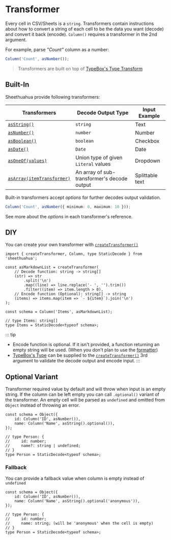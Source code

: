 # Transformer

Every cell in CSV/Sheets is a `string`. Transformers contain instructions about how to convert a string of each cell to be the data you want (decode) and convert it back (encode). `Column()` requires a transformer in the 2nd argument.

For example, parse _"Count"_ column as a number:

```ts
Column('Count', asNumber());
```

> Transformers are built on top of [TypeBox's Type Transform](https://github.com/sinclairzx81/typebox?tab=readme-ov-file#types-transform)

## Built-In

Sheethuahua provide following transformers:

| Transformers                                                     | Decode Output Type                          | Input Example   |
| ---------------------------------------------------------------- | ------------------------------------------- | --------------- |
| [`asString()`](/references/functions/asString.html)              | `string`                                    | Text            |
| [`asNumber()`](/references/functions/asNumber.html)              | `number`                                    | Number          |
| [`asBoolean()`](/references/functions/asBoolean.html)            | `boolean`                                   | Checkbox        |
| [`asDate()`](/references/functions/asDate.html)                  | `Date`                                      | Date            |
| [`asOneOf(values)`](/references/functions/asOneOf.html)          | Union type of given `Literal` values        | Dropdown        |
| [`asArray(itemTransformer)`](/references/functions/asArray.html) | An array of sub-transformer's decode output | Splittable text |

Built-in transformers accept _options_ for further decodes output validation.

```ts
Column('Count', asNumber({ minimum: 0, maximum: 10 }));
```

See more about the _options_ in each transformer's reference.

## DIY

You can create your own transformer with [`createTransformer()`](/references/functions/createTransformer.html)

```ts{3-11}
import { createTransformer, Column, type StaticDecode } from 'sheethuahua';

const asMarkdownList = createTransformer(
	// Decode function: string -> string[]
	(str) => str
		.split('\n')
		.map((line) => line.replace('- ', '').trim())
		.filter((item) => item.length > 0),
	// Encode function (Optional): string[] -> string
	(items) => items.map(item => `- ${item}`).join('\n')
);

const schema = Column('Items', asMarkdownList);

// type Items: string[]
type Items = StaticDecode<typeof schema>;
```

::: tip

- Encode function is optional. If it isn't provided, a function returning an empty string will be used. (When you don't plan to use the [formatter](5-formatter))
- [TypeBox's Type](https://github.com/sinclairzx81/typebox?tab=readme-ov-file#types) can be supplied to the [`createTransformer()`](/references/functions/createTransformer.html) 3rd argument to validate the decode output and encode input.
  :::

## Optional Variant

Transformer required value by default and will throw when input is an empty string. If the column can be left empty you can call `.optional()` variant of the transformer. An empty cell will be parsed as `undefined` and omitted from `Object` instead of throwing an error.

```ts{3,8}
const schema = Object({
	id: Column('ID', asNumber()),
	name: Column('Name', asString().optional()),
});

// type Person: {
//     id: number;
//     name?: string | undefined;
// }
type Person = StaticDecode<typeof schema>;
```

### Fallback

You can provide a fallback value when column is empty instead of `undefined`

```ts{3,8}
const schema = Object({
	id: Column('ID', asNumber()),
	name: Column('Name', asString().optional('anonymous')),
});

// type Person: {
//     id: number;
//     name: string; (will be 'anonymous' when the cell is empty)
// }
type Person = StaticDecode<typeof schema>;
```
